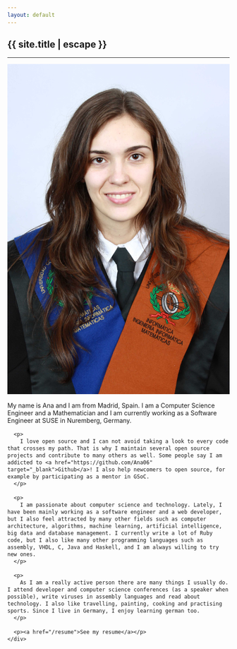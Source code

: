 ```yaml
---
layout: default
---
```


<h2 class="text-center title">{{ site.title | escape }}</h2>
<hr class="title">
<div class="row">
  <div class="col-lg-3 col-md-4 col-sm-4 col-xs-12">
    <img src="/img/AnaMariaMartinez.JPG" alt="Ana Maria Martinez" class="ana-img">
  </div>

  <div class="col-lg-9 col-md-8 col-sm-8 col-xs-12">
    <div class="ana-description">
      <p>
        My name is Ana and I am from Madrid, Spain. I am a Computer Science Engineer and a Mathematician and I am currently working as a Software Engineer at SUSE in Nuremberg, Germany.
      </p>
      
      <p>
        I love open source and I can not avoid taking a look to every code that crosses my path. That is why I maintain several open source projects and contribute to many others as well. Some people say I am addicted to <a href="https://github.com/Ana06" target="_blank">Github</a>! I also help newcomers to open source, for example by participating as a mentor in GSoC.
      </p>
      
      <p>
        I am passionate about computer science and technology. Lately, I have been mainly working as a software engineer and a web developer, but I also feel attracted by many other fields such as computer architecture, algorithms, machine learning, artificial intelligence, big data and database management. I currently write a lot of Ruby code, but I also like many other programming languages such as assembly, VHDL, C, Java and Haskell, and I am always willing to try new ones.
      </p>
      
      <p>
        As I am a really active person there are many things I usually do. I attend developer and computer science conferences (as a speaker when possible), write viruses in assembly languages and read about technology. I also like travelling, painting, cooking and practising sports. Since I live in Germany, I enjoy learning german too.  
      </p>
      
      <p><a href="/resume">See my resume</a></p>
    </div>
  </div>
</div>